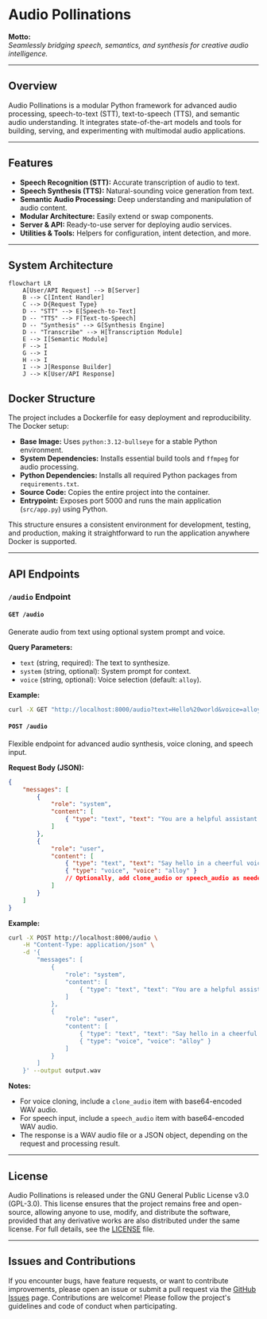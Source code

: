 # Audio Pollinations

**Motto:**  
*Seamlessly bridging speech, semantics, and synthesis for creative audio intelligence.*

---

## Overview

Audio Pollinations is a modular Python framework for advanced audio processing, speech-to-text (STT), text-to-speech (TTS), and semantic audio understanding. It integrates state-of-the-art models and tools for building, serving, and experimenting with multimodal audio applications.

---

## Features

- **Speech Recognition (STT):** Accurate transcription of audio to text.
- **Speech Synthesis (TTS):** Natural-sounding voice generation from text.
- **Semantic Audio Processing:** Deep understanding and manipulation of audio content.
- **Modular Architecture:** Easily extend or swap components.
- **Server & API:** Ready-to-use server for deploying audio services.
- **Utilities & Tools:** Helpers for configuration, intent detection, and more.

---

## System Architecture

```mermaid
flowchart LR
    A[User/API Request] --> B[Server]
    B --> C[Intent Handler]
    C --> D{Request Type}
    D -- "STT" --> E[Speech-to-Text]
    D -- "TTS" --> F[Text-to-Speech]
    D -- "Synthesis" --> G[Synthesis Engine]
    D -- "Transcribe" --> H[Transcription Module]
    E --> I[Semantic Module]
    F --> I
    G --> I
    H --> I
    I --> J[Response Builder]
    J --> K[User/API Response]
```

## Docker Structure

The project includes a Dockerfile for easy deployment and reproducibility. The Docker setup:

- **Base Image:** Uses `python:3.12-bullseye` for a stable Python environment.
- **System Dependencies:** Installs essential build tools and `ffmpeg` for audio processing.
- **Python Dependencies:** Installs all required Python packages from `requirements.txt`.
- **Source Code:** Copies the entire project into the container.
- **Entrypoint:** Exposes port 5000 and runs the main application (`src/app.py`) using Python.

This structure ensures a consistent environment for development, testing, and production, making it straightforward to run the application anywhere Docker is supported.

---

## API Endpoints

### `/audio` Endpoint

#### `GET /audio`

Generate audio from text using optional system prompt and voice.

**Query Parameters:**

- `text` (string, required): The text to synthesize.
- `system` (string, optional): System prompt for context.
- `voice` (string, optional): Voice selection (default: `alloy`).

**Example:**

```bash
curl -X GET "http://localhost:8000/audio?text=Hello%20world&voice=alloy"
```

#### `POST /audio`

Flexible endpoint for advanced audio synthesis, voice cloning, and speech input.

**Request Body (JSON):**

```json
{
    "messages": [
        {
            "role": "system",
            "content": [
                { "type": "text", "text": "You are a helpful assistant." }
            ]
        },
        {
            "role": "user",
            "content": [
                { "type": "text", "text": "Say hello in a cheerful voice." },
                { "type": "voice", "voice": "alloy" }
                // Optionally, add clone_audio or speech_audio as needed
            ]
        }
    ]
}
```

**Example:**

```bash
curl -X POST http://localhost:8000/audio \
    -H "Content-Type: application/json" \
    -d '{
        "messages": [
            {
                "role": "system",
                "content": [
                    { "type": "text", "text": "You are a helpful assistant." }
                ]
            },
            {
                "role": "user",
                "content": [
                    { "type": "text", "text": "Say hello in a cheerful voice." },
                    { "type": "voice", "voice": "alloy" }
                ]
            }
        ]
    }' --output output.wav
```

**Notes:**

- For voice cloning, include a `clone_audio` item with base64-encoded WAV audio.
- For speech input, include a `speech_audio` item with base64-encoded WAV audio.
- The response is a WAV audio file or a JSON object, depending on the request and processing result.

---

## License

Audio Pollinations is released under the GNU General Public License v3.0 (GPL-3.0). This license ensures that the project remains free and open-source, allowing anyone to use, modify, and distribute the software, provided that any derivative works are also distributed under the same license. For full details, see the [LICENSE](./LICENSE) file.

---

## Issues and Contributions

If you encounter bugs, have feature requests, or want to contribute improvements, please open an issue or submit a pull request via the [GitHub Issues](https://github.com/your-repo/audio.pollinations/issues) page. Contributions are welcome! Please follow the project's guidelines and code of conduct when participating.